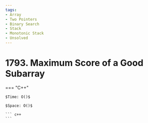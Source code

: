 ```yaml
---
tags:
- Array
- Two Pointers
- Binary Search
- Stack
- Monotonic Stack
- Unsolved
---
```



# 1793. Maximum Score of a Good Subarray

=== "C++"

    $Time: O()$

    $Space: O()$

    ``` c++
    ```
